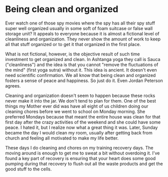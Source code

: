 # Being clean and organized

Ever watch one of those spy movies where the spy has all their spy stuff super well organized usually in some soft of foam suitcase or false wall storage unit? It appeals to everyone because it is almost a fictional level of cleanliness and organization. They never show the amount of work to keep all that stuff organized or to get it that organized in the first place.

What is not fictional, however, is the objective result of such time investment to get organized and clean. In Ashtanga yoga they call is Sauca ("cleanliness") and the idea is that you cannot "remove the fluctuations of the mind" (first yoga sutra) without it. This idea is ancient. It doesn't even need scientific confirmation. We all know that being clean and organized fosters a sense of peace and happiness. So just do it. Even Jordan Peterson agrees.

Cleaning and organization doesn't seem to happen because these rocks never make it into the jar. We don't tend to plan for them. One of the best things my Mother ever did was have all eight of us children doing our cleaning chores before we went to school on Monday morning. She preferred Mondays because that meant the entire house was clean for that first day after the crazy activities of the weekend and she could have some peace. I hated it, but I realize now what a great thing it was. Later, Sunday became the day I would clean my room, usually after getting back from church and feeling all motivated to make my life better.

These days I do cleaning and chores on my training recovery days. The moving around is enough to get me to sweat a bit without overdoing it. I've found a key part of recovery is ensuring that your heart does some good pumping during that recovery to flush out all the waste products and get the good stuff to the cells.
